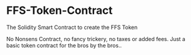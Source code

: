 # FFS-Token-Contract
The Solidity Smart Contract to create the FFS Token

No Nonsens Contract, no fancy trickery, no taxes or added fees. Just a basic token contract for the bros by the bros..
